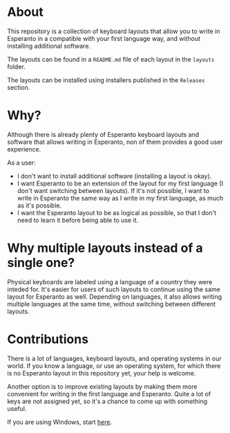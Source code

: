 # About
This repository is a collection of keyboard layouts that allow you to write
in Esperanto in a compatible with your first language way, and without
installing additional software.

The layouts can be found in a `README.md` file of each layout in the `layouts`
folder.

The layouts can be installed using installers published in the `Releases`
section.

# Why?
Although there is already plenty of Esperanto keyboard layouts and software
that allows writing in Esperanto, non of them provides a good user experience.

As a user:
- I don't want to install additional software (installing a layout is okay).
- I want Esperanto to be an extension of the layout for my first language
  (I don't want switching between layouts). If it's not possible,
  I want to write in Esperanto the same way as I write in my first language,
  as much as it's possible.
- I want the Esperanto layout to be as logical as possible, so that I don't need
  to learn it before being able to use it.

# Why multiple layouts instead of a single one?
Physical keyboards are labeled using a language of a country they were inteded
for. It's easier for users of such layouts to continue using the same layout
for Esperanto as well. Depending on languages, it also allows writing multiple
languages at the same time, without switching between different layouts.

# Contributions
There is a lot of languages, keyboard layouts, and operating systems in our
world. If you know a language, or use an operating system, for which there is
no Esperanto layout in this repository yet, your help is welcome.

Another option is to improve existing layouts by making them more convenient
for writing in the first language and Esperanto. Quite a lot of keys are not
assigned yet, so it's a chance to come up with something useful.

If you are using Windows, start [here](docs/windows.md).